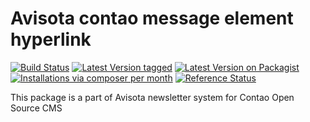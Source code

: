 Avisota contao message element hyperlink
========================================

[![Build Status](https://travis-ci.org/avisota/contao-message-element-hyperlink.png)](https://travis-ci.org/avisota/contao-message-element-hyperlink)
[![Latest Version tagged](http://img.shields.io/github/tag/avisota/contao-message-element-hyperlink.svg)](https://github.com/avisota/contao-message-element-hyperlink/tags)
[![Latest Version on Packagist](http://img.shields.io/packagist/v/avisota/contao-message-element-hyperlink.svg)](https://packagist.org/packages/avisota/contao-message-element-hyperlink)
[![Installations via composer per month](http://img.shields.io/packagist/dm/avisota/contao-message-element-hyperlink.svg)](https://packagist.org/packages/avisota/contao-message-element-hyperlink)
[![Reference Status](https://www.versioneye.com/php/avisota:contao-message-element-hyperlink/rbadge.svg?style=flat)](https://www.versioneye.com/php/avisota:contao-message-element-hyperlink)

This package is a part of Avisota newsletter system for Contao Open Source CMS
